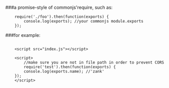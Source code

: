###a promise-style of commonjs'require, such as:
```
    require('./foo').then(function(exports) {
        console.log(exports); //your commonjs module.exports
    });
```

###for example: 
``` 
    
    <script src="index.js"></script>

    <script>
        //make sure you are not in file path in order to prevent CORS
        require('test').then(function(exports) {
        console.log(exports.name); //'zank'
    });
    </script>
```